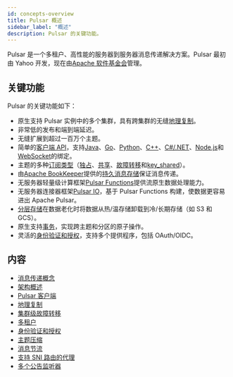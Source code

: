 ```yaml
---
id: concepts-overview
title: Pulsar 概述
sidebar_label: "概述"
description: Pulsar 的关键功能。
---
```


Pulsar 是一个多租户、高性能的服务器到服务器消息传递解决方案。Pulsar 最初由 Yahoo 开发，现在由[Apache 软件基金会](https://www.apache.org/)管理。

## 关键功能

Pulsar 的关键功能如下：

* 原生支持 Pulsar 实例中的多个集群，具有跨集群的无缝[地理复制](administration-geo.md)。
* 非常低的发布和端到端延迟。
* 无缝扩展到超过一百万个主题。
* 简单的[客户端 API](concepts-clients.md)，支持[Java](client-libraries-java.md)、[Go](client-libraries-go.md)、[Python](client-libraries-python.md)、[C++](client-libraries-cpp.md)、[C#/.NET](client-libraries-dotnet.md)、[Node.js](client-libraries-node.md)和[WebSocket](client-libraries-websocket.md)的绑定。
* 主题的多种[订阅类型](concepts-messaging.md#subscription-types)（[独占](concepts-messaging.md#exclusive)、[共享](concepts-messaging.md#shared)、[故障转移](concepts-messaging.md#failover)和[key_shared](concepts-messaging.md#key_shared)）。
* 由[Apache BookKeeper](http://bookkeeper.apache.org/)提供的[持久消息存储](concepts-architecture-overview.md#persistent-storage)保证消息传递。
* 无服务器轻量级计算框架[Pulsar Functions](functions-overview.md)提供流原生数据处理能力。
* 无服务器连接器框架[Pulsar IO](io-overview.md)，基于 Pulsar Functions 构建，使数据更容易进出 Apache Pulsar。
* [分层存储](tiered-storage-overview.md)在数据老化时将数据从热/温存储卸载到冷/长期存储（如 S3 和 GCS）。
* 原生支持[事务](concepts-transactions.md)，实现跨主题和分区的原子操作。
* 灵活的[身份验证和授权](concepts-authentication.md)，支持多个提供程序，包括 OAuth/OIDC。

## 内容

- [消息传递概念](concepts-messaging.md)
- [架构概述](concepts-architecture-overview.md)
- [Pulsar 客户端](concepts-clients.md)
- [地理复制](concepts-replication.md)
- [集群级故障转移](concepts-cluster-level-failover.md)
- [多租户](concepts-multi-tenancy.md)
- [身份验证和授权](concepts-authentication.md)
- [主题压缩](concepts-topic-compaction.md)
- [消息节流](concepts-throttling.md)
- [支持 SNI 路由的代理](concepts-proxy-sni-routing.md)
- [多个公告监听器](concepts-multiple-advertised-listeners.md)